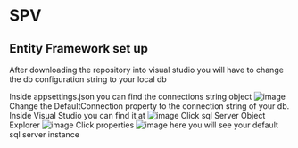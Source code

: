# SPV


## Entity Framework set up 
After downloading the repository into visual studio you will have to change the db configuration string to your local db

Inside appsettings.json you can find the connections string object 
![image](https://user-images.githubusercontent.com/79595804/223860935-ad59766f-2930-4c92-a3b4-295edc9246ae.png)
Change the DefaultConnection property to the connection string of your db. 
Inside Visual Studio you can find it at 
![image](https://user-images.githubusercontent.com/79595804/223861191-ff80d9e8-94a2-44a6-96c8-d1475d252951.png)
Click sql Server Object Explorer
![image](https://user-images.githubusercontent.com/79595804/223861276-366c9b10-a99a-4f79-9033-fd8fb53c82ee.png)
Click properties
![image](https://user-images.githubusercontent.com/79595804/223861413-2709d61c-7e94-4a20-a90d-4956bb0fc57e.png)
here you will see your default sql server instance
